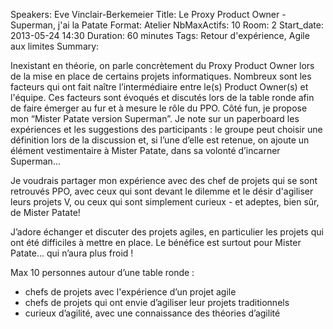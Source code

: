 Speakers: Eve Vinclair-Berkemeier
Title: Le Proxy Product Owner - Superman, j'ai la Patate
Format: Atelier
NbMaxActifs: 10
Room: 2
Start_date: 2013-05-24 14:30
Duration: 60 minutes
Tags: Retour d'expérience, Agile aux limites
Summary:

Inexistant en théorie, on parle concrètement du Proxy Product Owner lors de la mise en place de certains projets informatiques. Nombreux sont les facteurs qui ont fait naître l’intermédiaire entre le(s) Product Owner(s) et l'équipe.
Ces facteurs sont évoqués et discutés lors de la table ronde afin de faire émerger au fur et à mesure le rôle du PPO.
Côté fun, je propose mon “Mister Patate version Superman”. Je note sur un paperboard les expériences et les suggestions des participants : le groupe peut choisir une définition lors de la discussion et, si l’une d’elle est retenue, on ajoute un élément vestimentaire à Mister Patate, dans sa volonté d’incarner Superman...

Je voudrais partager mon expérience avec des chef de projets qui se sont retrouvés PPO, avec ceux qui sont devant le dilemme et le désir d'agiliser leurs projets V, ou ceux qui sont simplement curieux - et adeptes, bien sûr, de Mister Patate!

J’adore échanger et discuter des projets agiles, en particulier les projets qui ont été difficiles à mettre en place. Le bénéfice est surtout pour Mister Patate... qui n’aura plus froid !

Max 10 personnes autour d’une table ronde :

- chefs de projets avec l'expérience d’un projet agile
- chefs de projets qui ont envie d’agiliser leur projets traditionnels
- curieux d’agilité, avec une connaissance des théories d’agilité
